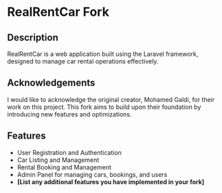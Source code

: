  # RealRentCar Fork

 

## Description

RealRentCar is a web application built using the Laravel framework, designed to manage car rental operations effectively.  

## Acknowledgements

I would like to acknowledge the original creator, Mohamed Galdi, for their work on this project. This fork aims to build upon their foundation by introducing new features and optimizations.

## Features

- User Registration and Authentication
- Car Listing and Management
- Rental Booking and Management
- Admin Panel for managing cars, bookings, and users
- **[List any additional features you have implemented in your fork]**

 
